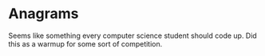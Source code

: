 Anagrams
========

Seems like something every computer science student should code up. Did this as a warmup for some sort of competition.
